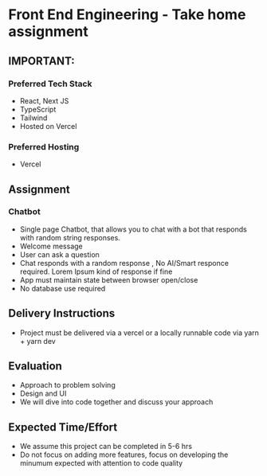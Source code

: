 # Front End Engineering - Take home assignment


## IMPORTANT: 
### Preferred Tech Stack
- React, Next JS
- TypeScript
- Tailwind
- Hosted on Vercel
### Preferred  Hosting
- Vercel

## Assignment
### Chatbot
  - Single page Chatbot, that allows you to chat with a bot that responds with random string responses.
  - Welcome message
  - User can ask a question
  - Chat responds with a random response , No AI/Smart responce required. Lorem Ipsum kind of response if fine
  - App must maintain state between browser open/close
  - No database use required


## Delivery Instructions
- Project must be delivered via a vercel or a locally runnable code via yarn + yarn dev
  
## Evaluation
- Approach to problem solving
- Design and UI
- We will dive into code together and discuss your approach

 ##  Expected Time/Effort
 - We assume this project can be completed in 5-6 hrs
 - Do not focus on adding more features, focus on developing the minumum expected with attention to code quality
